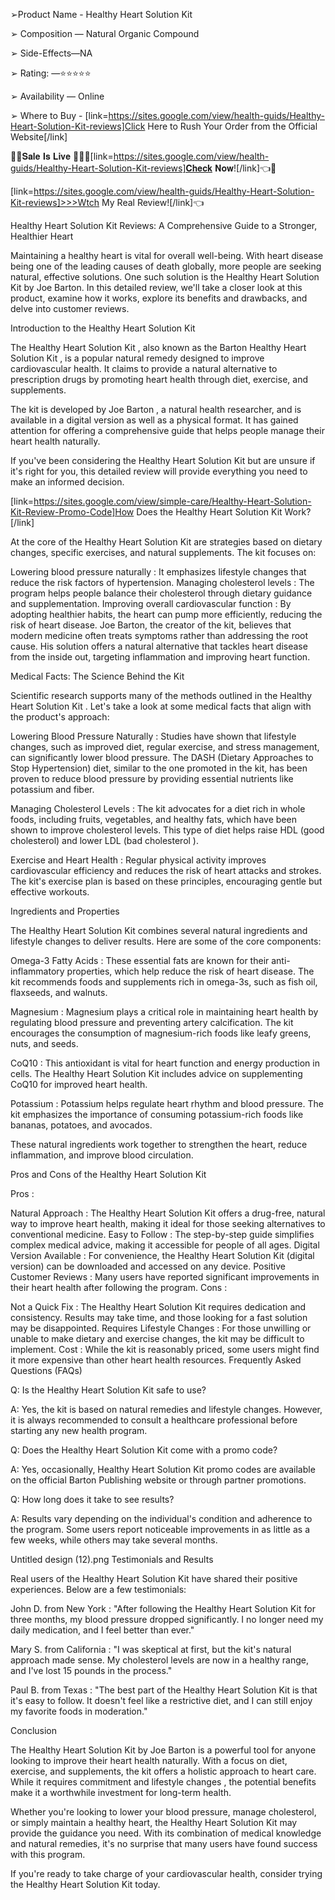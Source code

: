 
➢Product Name - Healthy Heart Solution Kit

➢ Composition — Natural Organic Compound 

➢ Side-Effects—NA 

➢ Rating: —⭐⭐⭐⭐⭐ 

➢ Availability — Online 

➢ Where to Buy - [link=https://sites.google.com/view/health-guids/Healthy-Heart-Solution-Kit-reviews]Click Here to Rush Your Order from the Official Website[/link]

🛒✅𝐒𝐚𝐥𝐞 𝐈𝐬 𝐋𝐢𝐯𝐞 🤷‍♀️💲[link=https://sites.google.com/view/health-guids/Healthy-Heart-Solution-Kit-reviews]𝐂𝐡𝐞𝐜𝐤 𝐍𝐨𝐰![/link]👈🧐

[link=https://sites.google.com/view/health-guids/Healthy-Heart-Solution-Kit-reviews]>>>Wtch My Real Review![/link]👈

Healthy Heart Solution Kit Reviews: A Comprehensive Guide to a Stronger, Healthier Heart

Maintaining a healthy heart is vital for overall well-being. With heart disease being one of the leading causes of death globally, more people are seeking natural, effective solutions. One such solution is the Healthy Heart Solution Kit by Joe Barton. In this detailed review, we'll take a closer look at this product, examine how it works, explore its benefits and drawbacks, and delve into customer reviews.



Introduction to the Healthy Heart Solution Kit

The Healthy Heart Solution Kit , also known as the Barton Healthy Heart Solution Kit , is a popular natural remedy designed to improve cardiovascular health. It claims to provide a natural alternative to prescription drugs by promoting heart health through diet, exercise, and supplements.

The kit is developed by Joe Barton , a natural health researcher, and is available in a digital version as well as a physical format. It has gained attention for offering a comprehensive guide that helps people manage their heart health naturally.

If you've been considering the Healthy Heart Solution Kit but are unsure if it's right for you, this detailed review will provide everything you need to make an informed decision.

[link=https://sites.google.com/view/simple-care/Healthy-Heart-Solution-Kit-Review-Promo-Code]How Does the Healthy Heart Solution Kit Work?[/link]

At the core of the Healthy Heart Solution Kit are strategies based on dietary changes, specific exercises, and natural supplements. The kit focuses on:

Lowering blood pressure naturally : It emphasizes lifestyle changes that reduce the risk factors of hypertension.
Managing cholesterol levels : The program helps people balance their cholesterol through dietary guidance and supplementation.
Improving overall cardiovascular function : By adopting healthier habits, the heart can pump more efficiently, reducing the risk of heart disease.
Joe Barton, the creator of the kit, believes that modern medicine often treats symptoms rather than addressing the root cause. His solution offers a natural alternative that tackles heart disease from the inside out, targeting inflammation and improving heart function.

Medical Facts: The Science Behind the Kit

Scientific research supports many of the methods outlined in the Healthy Heart Solution Kit . Let's take a look at some medical facts that align with the product's approach:

Lowering Blood Pressure Naturally : Studies have shown that lifestyle changes, such as improved diet, regular exercise, and stress management, can significantly lower blood pressure. The DASH (Dietary Approaches to Stop Hypertension) diet, similar to the one promoted in the kit, has been proven to reduce blood pressure by providing essential nutrients like potassium and fiber.

Managing Cholesterol Levels : The kit advocates for a diet rich in whole foods, including fruits, vegetables, and healthy fats, which have been shown to improve cholesterol levels. This type of diet helps raise HDL (good cholesterol) and lower LDL (bad cholesterol ).

Exercise and Heart Health : Regular physical activity improves cardiovascular efficiency and reduces the risk of heart attacks and strokes. The kit's exercise plan is based on these principles, encouraging gentle but effective workouts.

Ingredients and Properties

The Healthy Heart Solution Kit combines several natural ingredients and lifestyle changes to deliver results. Here are some of the core components:

Omega-3 Fatty Acids : These essential fats are known for their anti-inflammatory properties, which help reduce the risk of heart disease. The kit recommends foods and supplements rich in omega-3s, such as fish oil, flaxseeds, and walnuts.

Magnesium : Magnesium plays a critical role in maintaining heart health by regulating blood pressure and preventing artery calcification. The kit encourages the consumption of magnesium-rich foods like leafy greens, nuts, and seeds.

CoQ10 : This antioxidant is vital for heart function and energy production in cells. The Healthy Heart Solution Kit includes advice on supplementing CoQ10 for improved heart health.

Potassium : Potassium helps regulate heart rhythm and blood pressure. The kit emphasizes the importance of consuming potassium-rich foods like bananas, potatoes, and avocados.

These natural ingredients work together to strengthen the heart, reduce inflammation, and improve blood circulation.

Pros and Cons of the Healthy Heart Solution Kit

Pros :

Natural Approach : The Healthy Heart Solution Kit offers a drug-free, natural way to improve heart health, making it ideal for those seeking alternatives to conventional medicine.
Easy to Follow : The step-by-step guide simplifies complex medical advice, making it accessible for people of all ages.
Digital Version Available : For convenience, the Healthy Heart Solution Kit (digital version) can be downloaded and accessed on any device.
Positive Customer Reviews : Many users have reported significant improvements in their heart health after following the program.
Cons :

Not a Quick Fix : The Healthy Heart Solution Kit requires dedication and consistency. Results may take time, and those looking for a fast solution may be disappointed.
Requires Lifestyle Changes : For those unwilling or unable to make dietary and exercise changes, the kit may be difficult to implement.
Cost : While the kit is reasonably priced, some users might find it more expensive than other heart health resources.
Frequently Asked Questions (FAQs)

Q: Is the Healthy Heart Solution Kit safe to use?
 
A: Yes, the kit is based on natural remedies and lifestyle changes. However, it is always recommended to consult a healthcare professional before starting any new health program.

Q: Does the Healthy Heart Solution Kit come with a promo code?
 
A: Yes, occasionally, Healthy Heart Solution Kit promo codes are available on the official Barton Publishing website or through partner promotions.

Q: How long does it take to see results?
 
A: Results vary depending on the individual's condition and adherence to the program. Some users report noticeable improvements in as little as a few weeks, while others may take several months.

Untitled design (12).png
Testimonials and Results

Real users of the Healthy Heart Solution Kit have shared their positive experiences. Below are a few testimonials:

John D. from New York : "After following the Healthy Heart Solution Kit for three months, my blood pressure dropped significantly. I no longer need my daily medication, and I feel better than ever."

Mary S. from California : "I was skeptical at first, but the kit's natural approach made sense. My cholesterol levels are now in a healthy range, and I've lost 15 pounds in the process."

Paul B. from Texas : "The best part of the Healthy Heart Solution Kit is that it's easy to follow. It doesn't feel like a restrictive diet, and I can still enjoy my favorite foods in moderation."

Conclusion

The Healthy Heart Solution Kit by Joe Barton is a powerful tool for anyone looking to improve their heart health naturally. With a focus on diet, exercise, and supplements, the kit offers a holistic approach to heart care. While it requires commitment and lifestyle changes , the potential benefits make it a worthwhile investment for long-term health.

Whether you're looking to lower your blood pressure, manage cholesterol, or simply maintain a healthy heart, the Healthy Heart Solution Kit may provide the guidance you need. With its combination of medical knowledge and natural remedies, it's no surprise that many users have found success with this program.

If you're ready to take charge of your cardiovascular health, consider trying the Healthy Heart Solution Kit today.
